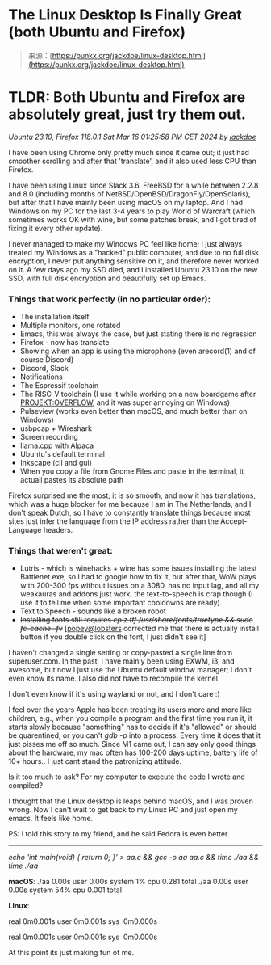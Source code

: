 <!--yml
category: 未分类
date: 2024-05-27 15:01:07
-->

# The Linux Desktop Is Finally Great (both Ubuntu and Firefox)

> 来源：[https://punkx.org/jackdoe/linux-desktop.html](https://punkx.org/jackdoe/linux-desktop.html)

# TLDR: Both Ubuntu and Firefox are absolutely great, just try them out.

*Ubuntu 23.10, Firefox 118.0.1*
*Sat Mar 16 01:25:58 PM CET 2024*
*by [jackdoe](https://punkx.org/jackdoe)*

I have been using Chrome only pretty much since it came out; it just had smoother scrolling and after that 'translate', and it also used less CPU than Firefox.

I have been using Linux since Slack 3.6, FreeBSD for a while between 2.2.8 and 8.0 (including months of NetBSD/OpenBSD/DragonFly/OpenSolaris), but after that I have mainly been using macOS on my laptop. And I had Windows on my PC for the last 3-4 years to play World of Warcraft (which sometimes works OK with wine, but some patches break, and I got tired of fixing it every other update).

I never managed to make my Windows PC feel like home; I just always treated my Windows as a "hacked" public computer, and due to no full disk encryption, I never put anything sensitive on it, and therefore never worked on it. A few days ago my SSD died, and I installed Ubuntu 23.10 on the new SSD, with full disk encryption and beautifully set up Emacs.

### Things that work perfectly (in no particular order):

*   The installation itself
*   Multiple monitors, one rotated
*   Emacs, this was always the case, but just stating there is no regression
*   Firefox - now has translate
*   Showing when an app is using the microphone (even arecord(1) and of course Discord)
*   Discord, Slack
*   Notifications
*   The Espressif toolchain
*   The RISC-V toolchain (I use it while working on a new boardgame after [PROJEKT:OVERFLOW](https://punkx.org/overflow), and it was super annoying on Windows)
*   Pulseview (works even better than macOS, and much better than on Windows)
*   usbpcap + Wireshark
*   Screen recording
*   llama.cpp with Alpaca
*   Ubuntu's default terminal
*   Inkscape (cli and gui)
*   When you copy a file from Gnome Files and paste in the terminal, it actuall pastes its absolute path

Firefox surprised me the most; it is so smooth, and now it has translations, which was a huge blocker for me because I am in The Netherlands, and I don't speak Dutch, so I have to constantly translate things because most sites just infer the language from the IP address rather than the Accept-Language headers.

### Things that weren't great:

*   Lutris - which is winehacks + wine has some issues installing the latest Battlenet.exe, so I had to google how to fix it, but after that, WoW plays with 200-300 fps without issues on a 3080, has no input lag, and all my weakauras and addons just work, the text-to-speech is crap though (I use it to tell me when some important cooldowns are ready).
*   Text to Speech - sounds like a broken robot
*   ~~Installing fonts still requires *cp z.ttf /usr/share/fonts/truetype && sudo fc-cache -fv*~~ [[popey@lobsters](https://lobste.rs/s/qurpee/linux_desktop_is_finally_great_both#c_jqzcl4) corrected me that there is actually install button if you double click on the font, I just didn't see it]

I haven't changed a single setting or copy-pasted a single line from superuser.com. In the past, I have mainly been using EXWM, i3, and awesome, but now I just use the Ubuntu default window manager; I don't even know its name. I also did not have to recompile the kernel.

I don't even know if it's using wayland or not, and I don't care :)

I feel over the years Apple has been treating its users more and more like children, e.g., when you compile a program and the first time you run it, it starts slowly because "something" has to decide if it's "allowed" or should be quarentined, or you can't *gdb -p* into a process. Every time it does that it just pisses me off so much. Since M1 came out, I can say only good things about the hardware, my mac often has 100-200 days uptime, battery life of 10+ hours.. I just cant stand the patronizing attitude.

Is it too much to ask? For my computer to execute the code I wrote and compiled?

I thought that the Linux desktop is leaps behind macOS, and I was proven wrong. Now I can't wait to get back to my Linux PC and just open my emacs. It feels like home.

PS: I told this story to my friend, and he said Fedora is even better.

* * *

*echo 'int main(void) { return 0; }' > aa.c && gcc -o aa aa.c && time ./aa && time ./aa*

**macOS**:
./aa 0.00s user 0.00s system 1% cpu 0.281 total
./aa 0.00s user 0.00s system 54% cpu 0.001 total

**Linux**:

real 0m0.001s
user 0m0.001s
sys  0m0.000s

real 0m0.001s
user 0m0.001s
sys  0m0.000s

At this point its just making fun of me.
